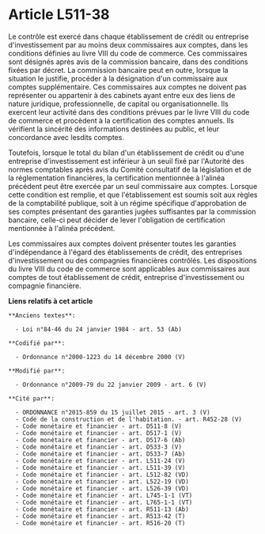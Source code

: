 # Article L511-38

Le contrôle est exercé dans chaque établissement de crédit ou entreprise d'investissement par au moins deux commissaires aux
comptes, dans les conditions définies au livre VIII du code de commerce. Ces commissaires sont désignés après avis de la
commission bancaire, dans des conditions fixées par décret. La commission bancaire peut en outre, lorsque la situation le
justifie, procéder à la désignation d'un commissaire aux comptes supplémentaire. Ces commissaires aux comptes ne doivent pas
représenter ou appartenir à des cabinets ayant entre eux des liens de nature juridique, professionnelle, de capital ou
organisationnelle. Ils exercent leur activité dans des conditions prévues par le livre VIII du code de commerce et procèdent
à la certification des comptes annuels. Ils vérifient la sincérité des informations destinées au public, et leur concordance
avec lesdits comptes. 

Toutefois, lorsque le total du bilan d'un établissement de crédit ou d'une entreprise d'investissement est inférieur à un
seuil fixé par l'Autorité des normes comptables après avis du Comité consultatif de la législation et de la réglementation
financières, la certification mentionnée à l'alinéa précédent peut être exercée par un seul commissaire aux comptes. Lorsque
cette condition est remplie, et que l'établissement est soumis soit aux règles de la comptabilité publique, soit à un régime
spécifique d'approbation de ses comptes présentant des garanties jugées suffisantes par la commission bancaire, celle-ci peut
décider de lever l'obligation de certification mentionnée à l'alinéa précédent. 

Les commissaires aux comptes doivent présenter toutes les garanties d'indépendance à l'égard des établissements de crédit,
des entreprises d'investissement ou des compagnies financières contrôlés. Les dispositions du livre VIII du code de commerce
sont applicables aux commissaires aux comptes de tout établissement de crédit, entreprise d'investissement ou compagnie
financière.

**Liens relatifs à cet article**

	**Anciens textes**:

	  - Loi n°84-46 du 24 janvier 1984 - art. 53 (Ab)

	**Codifié par**:

	  - Ordonnance n°2000-1223 du 14 décembre 2000 (V)

	**Modifié par**:

	  - Ordonnance n°2009-79 du 22 janvier 2009 - art. 6 (V)

	**Cité par**:

	  - ORDONNANCE n°2015-859 du 15 juillet 2015 - art. 3 (V)
	  - Code de la construction et de l'habitation. - art. R452-28 (V)
	  - Code monétaire et financier - art. D511-8 (V)
	  - Code monétaire et financier - art. D517-1 (V)
	  - Code monétaire et financier - art. D517-6 (Ab)
	  - Code monétaire et financier - art. D533-3 (V)
	  - Code monétaire et financier - art. D533-7 (Ab)
	  - Code monétaire et financier - art. L511-24 (V)
	  - Code monétaire et financier - art. L511-39 (V)
	  - Code monétaire et financier - art. L512-82 (VD)
	  - Code monétaire et financier - art. L522-19 (VD)
	  - Code monétaire et financier - art. L526-39 (VD)
	  - Code monétaire et financier - art. L745-1-1 (VT)
	  - Code monétaire et financier - art. L765-1-1 (VT)
	  - Code monétaire et financier - art. R511-13 (Ab)
	  - Code monétaire et financier - art. R513-42 (T)
	  - Code monétaire et financier - art. R516-20 (T)

